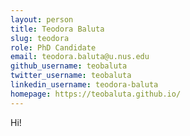 ```yaml
---
layout: person
title: Teodora Baluta
slug: teodora
role: PhD Candidate
email: teodora.baluta@u.nus.edu
github_username: teobaluta
twitter_username: teobaluta
linkedin_username: teodora-baluta
homepage: https://teobaluta.github.io/
---
```


Hi!


